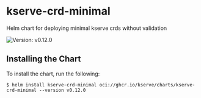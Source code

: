# kserve-crd-minimal

Helm chart for deploying minimal kserve crds without validation

![Version: v0.12.0](https://img.shields.io/badge/Version-v0.12.0-informational?style=flat-square)

## Installing the Chart

To install the chart, run the following:

```console
$ helm install kserve-crd-minimal oci://ghcr.io/kserve/charts/kserve-crd-minimal --version v0.12.0
```
